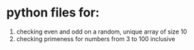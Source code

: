 # python files for: 
1) checking even and odd on a random, unique array of size 10
2) checking primeness for numbers from 3 to 100 inclusive